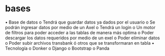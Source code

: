# bases
•	Base de datos 
o	Tendrá que guardar datos ya dados por el usuario
o	Se podrán ingresar datos por medio de un Axel
o	Tendrá un login
o	Un motor de filtros para poder acceder a las tablas de manera más optima
o	Poder descargar los datos requeridos por medio de un exel
o	Poder eliminar datos
o	Poder subir archivos transbank ó otros que se transformaran en tabla 
•	Tecnología
o	Donker
o	Django
o	Bootstrap
o	Panda
